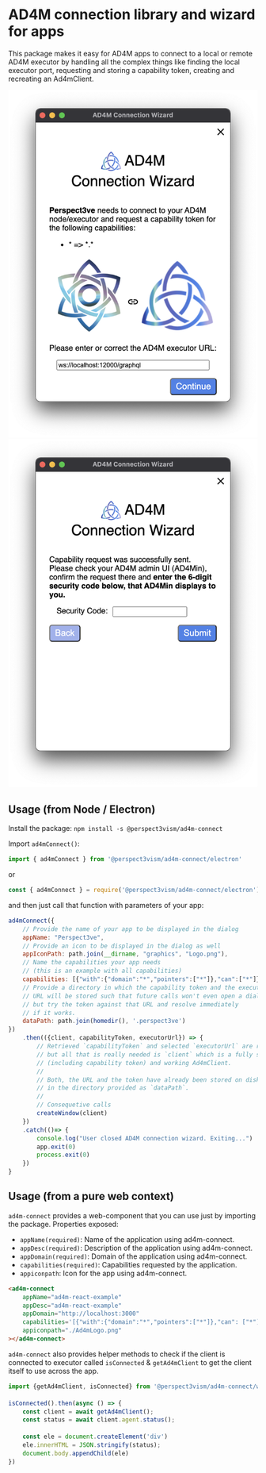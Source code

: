 # AD4M connection library and wizard for apps

This package makes it easy for AD4M apps to connect to a local or remote AD4M executor by handling all the complex things like finding the local executor port, requesting and storing a capability token, creating and recreating an Ad4mClient.

![](screenshots/Screenshot_executor_url.png)
![](screenshots/Screenshot_security_code.png)
## Usage (from Node / Electron)

Install the package:
```npm install -s @perspect3vism/ad4m-connect```

Import `ad4mConnect()`:
```js
import { ad4mConnect } from '@perspect3vism/ad4m-connect/electron'
```
or
```js
const { ad4mConnect } = require('@perspect3vism/ad4m-connect/electron')
```

and then just call that function with parameters of your app:
```js
ad4mConnect({
    // Provide the name of your app to be displayed in the dialog
    appName: "Perspect3ve", 
    // Provide an icon to be displayed in the dialog as well
    appIconPath: path.join(__dirname, "graphics", "Logo.png"), 
    // Name the capabilities your app needs
    // (this is an example with all capabilities)
    capabilities: [{"with":{"domain":"*","pointers":["*"]},"can":["*"]}], 
    // Provide a directory in which the capability token and the executor
    // URL will be stored such that future calls won't even open a dialog
    // but try the token against that URL and resolve immediately
    // if it works.
    dataPath: path.join(homedir(), '.perspect3ve')
})
    .then(({client, capabilityToken, executorUrl}) => {
        // Retrieved `capabilityToken` and selected `executorUrl` are returned
        // but all that is really needed is `client` which is a fully setup
        // (including capability token) and working Ad4mClient.
        //
        // Both, the URL and the token have already been stored on disk
        // in the directory provided as `dataPath`.
        //
        // Consequetive calls
        createWindow(client)
    })
    .catch(()=> {
        console.log("User closed AD4M connection wizard. Exiting...")
        app.exit(0)
        process.exit(0)
    }) 
}
```

## Usage (from a pure web context)

`ad4m-connect` provides a web-component that you can use just by importing the package.
Properties exposed:
- `appName(required)`: Name of the application using ad4m-connect.
- `appDesc(required)`: Description of the application using ad4m-connect.
- `appDomain(required)`: Domain of the application using ad4m-connect.
- `capabilities(required)`: Capabilities requested by the application.
- `appiconpath`: Icon for the app using ad4m-connect.

```html
<ad4m-connect 
    appName="ad4m-react-example"
    appDesc="ad4m-react-example"
    appDomain="http://localhost:3000"
    capabilities='[{"with":{"domain":"*","pointers":["*"]},"can": ["*"]}]'
    appiconpath="./Ad4mLogo.png"
></ad4m-connect>
```
`ad4m-connect` also provides helper methods to check if the client is connected to executor called `isConnected` & `getAd4mClient` to get the client itself to use across the app.
```js
import {getAd4mClient, isConnected} from '@perspect3vism/ad4m-connect/web'

isConnected().then(async () => {
    const client = await getAd4mClient();
    const status = await client.agent.status();
    
    const ele = document.createElement('div')
    ele.innerHTML = JSON.stringify(status);
    document.body.appendChild(ele)
})
```
